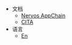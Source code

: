 * 文档 
  * [Nervos AppChain](zh-cn/appchain/get-started/intro.md)
  * [CITA](zh-cn/cita/cita/welcome.md)
* 语言 
  * [En](/)